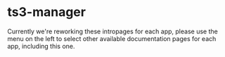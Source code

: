# ts3-manager

Currently we're reworking these intropages for each app, please use the menu on the left to select other available documentation pages for each app, including this one.
